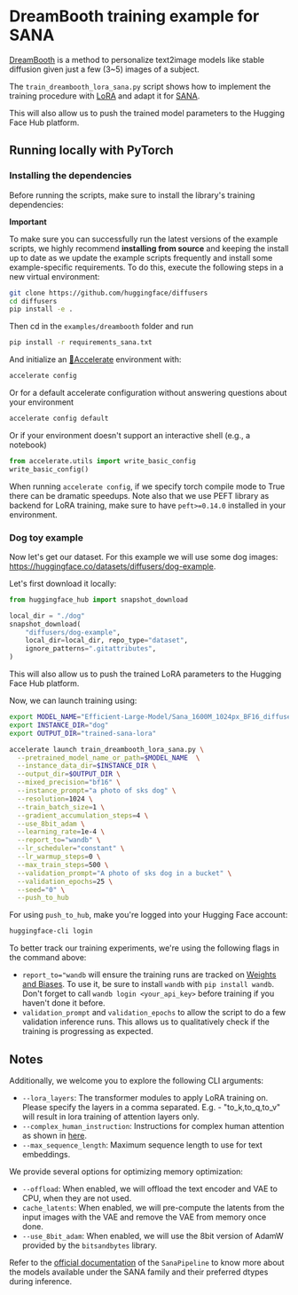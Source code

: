# DreamBooth training example for SANA

[DreamBooth](https://huggingface.co/papers/2208.12242) is a method to personalize text2image models like stable diffusion given just a few (3~5) images of a subject.

The `train_dreambooth_lora_sana.py` script shows how to implement the training procedure with [LoRA](https://huggingface.co/docs/peft/conceptual_guides/adapter#low-rank-adaptation-lora) and adapt it for [SANA](https://huggingface.co/papers/2410.10629). 


This will also allow us to push the trained model parameters to the Hugging Face Hub platform.

## Running locally with PyTorch

### Installing the dependencies

Before running the scripts, make sure to install the library's training dependencies:

**Important**

To make sure you can successfully run the latest versions of the example scripts, we highly recommend **installing from source** and keeping the install up to date as we update the example scripts frequently and install some example-specific requirements. To do this, execute the following steps in a new virtual environment:

```bash
git clone https://github.com/huggingface/diffusers
cd diffusers
pip install -e .
```

Then cd in the `examples/dreambooth` folder and run
```bash
pip install -r requirements_sana.txt
```

And initialize an [🤗Accelerate](https://github.com/huggingface/accelerate/) environment with:

```bash
accelerate config
```

Or for a default accelerate configuration without answering questions about your environment

```bash
accelerate config default
```

Or if your environment doesn't support an interactive shell (e.g., a notebook)

```python
from accelerate.utils import write_basic_config
write_basic_config()
```

When running `accelerate config`, if we specify torch compile mode to True there can be dramatic speedups.
Note also that we use PEFT library as backend for LoRA training, make sure to have `peft>=0.14.0` installed in your environment.


### Dog toy example

Now let's get our dataset. For this example we will use some dog images: https://huggingface.co/datasets/diffusers/dog-example.

Let's first download it locally:

```python
from huggingface_hub import snapshot_download

local_dir = "./dog"
snapshot_download(
    "diffusers/dog-example",
    local_dir=local_dir, repo_type="dataset",
    ignore_patterns=".gitattributes",
)
```

This will also allow us to push the trained LoRA parameters to the Hugging Face Hub platform.

Now, we can launch training using:

```bash
export MODEL_NAME="Efficient-Large-Model/Sana_1600M_1024px_BF16_diffusers"
export INSTANCE_DIR="dog"
export OUTPUT_DIR="trained-sana-lora"

accelerate launch train_dreambooth_lora_sana.py \
  --pretrained_model_name_or_path=$MODEL_NAME  \
  --instance_data_dir=$INSTANCE_DIR \
  --output_dir=$OUTPUT_DIR \
  --mixed_precision="bf16" \
  --instance_prompt="a photo of sks dog" \
  --resolution=1024 \
  --train_batch_size=1 \
  --gradient_accumulation_steps=4 \
  --use_8bit_adam \
  --learning_rate=1e-4 \
  --report_to="wandb" \
  --lr_scheduler="constant" \
  --lr_warmup_steps=0 \
  --max_train_steps=500 \
  --validation_prompt="A photo of sks dog in a bucket" \
  --validation_epochs=25 \
  --seed="0" \
  --push_to_hub
```

For using `push_to_hub`, make you're logged into your Hugging Face account:

```bash
huggingface-cli login
```

To better track our training experiments, we're using the following flags in the command above:

* `report_to="wandb` will ensure the training runs are tracked on [Weights and Biases](https://wandb.ai/site). To use it, be sure to install `wandb` with `pip install wandb`. Don't forget to call `wandb login <your_api_key>` before training if you haven't done it before.
* `validation_prompt` and `validation_epochs` to allow the script to do a few validation inference runs. This allows us to qualitatively check if the training is progressing as expected.

## Notes

Additionally, we welcome you to explore the following CLI arguments:

* `--lora_layers`: The transformer modules to apply LoRA training on. Please specify the layers in a comma separated. E.g. - "to_k,to_q,to_v" will result in lora training of attention layers only.
* `--complex_human_instruction`: Instructions for complex human attention as shown in [here](https://github.com/NVlabs/Sana/blob/main/configs/sana_app_config/Sana_1600M_app.yaml#L55).
* `--max_sequence_length`: Maximum sequence length to use for text embeddings.


We provide several options for optimizing memory optimization:

* `--offload`: When enabled, we will offload the text encoder and VAE to CPU, when they are not used.
* `cache_latents`: When enabled, we will pre-compute the latents from the input images with the VAE and remove the VAE from memory once done.
* `--use_8bit_adam`: When enabled, we will use the 8bit version of AdamW provided by the `bitsandbytes` library.

Refer to the [official documentation](https://huggingface.co/docs/diffusers/main/en/api/pipelines/sana) of the `SanaPipeline` to know more about the models available under the SANA family and their preferred dtypes during inference.

